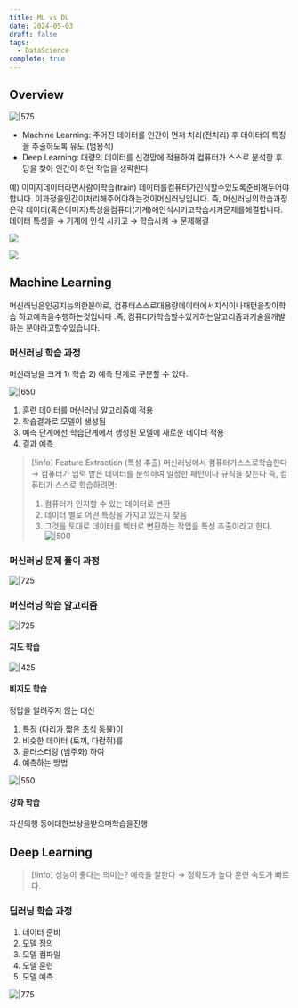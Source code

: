 ```yaml
---
title: ML vs DL
date: 2024-05-03
draft: false
tags:
  - DataScience
complete: true
---
```

## Overview
![|575](https://i.imgur.com/Kt5Pzo6.png)

- Machine Learning: 주어진 데이터를 인간이 먼저 처리(전처리) 후 데이터의 특징을 추출하도록 유도 (범용적)
- Deep Learning: 대량의 데이터를 신경망에 적용하여 컴퓨터가 스스로 분석한 후 답을 찾아 인간이 하던 작업을 생략한다.

예) 이미지데이터라면사람이학습(train) 데이터를컴퓨터가인식할수있도록준비해두어야합니다. 이과정을인간이처리해주어야하는것이머신러닝입니다. 즉, 머신러닝의학습과정은각 데이터(혹은이미지)특성을컴퓨터(기계)에인식시키고학습시켜문제를해결합니다.
데이터 특성을 → 기계에 인식 시키고 → 학습시켜 → 문제해결

![](https://i.imgur.com/0BhWNLM.png)

![](https://i.imgur.com/NZbsbLR.png)

## Machine Learning
머신러닝은인공지능의한분야로, 컴퓨터스스로대용량데이터에서지식이나패턴을찾아학습 하고예측을수행하는것입니다
.즉, 컴퓨터가학습할수있게하는알고리즘과기술을개발하는 분야라고할수있습니다.

### 머신러닝 학습 과정
머신러닝을 크게 1) 학습  2) 예측 단계로 구분할 수 있다.

![|650](https://i.imgur.com/dKSIo7b.png)

1. 훈련 데이터를 머신러닝 알고리즘에 적용
2. 학습결과로 모델이 생성됨
3. 예측 단계에선 학습단계에서 생성된 모델에 새로운 데이터 적용
4. 결과 예측

> [!info] Feature Extraction (특성 추출)
> 머신러닝에서 컴퓨터가스스로학습한다 → 컴퓨터가 입력 받은 데이터를 분석하여 일정한 패턴이나 규칙을 찾는다
> 즉, 컴퓨터가 스스로 학습하려면:
> 1. 컴퓨터가 인지할 수 있는 데이터로 변환
> 2. 데이터 별로 어떤 특징을 가지고 있는지 찾음
> 3. 그것을 토대로 데이터를 벡터로 변환하는 작업을 특성 추출이라고 한다.
> ![|500](https://i.imgur.com/r6MPizw.png)


### 머신러닝 문제 풀이 과정
![|725](https://i.imgur.com/QFYAPFv.png)

### 머신러닝 학습 알고리즘
![|725](https://i.imgur.com/tI2nbF3.png)

#### 지도 학습
![|425](https://i.imgur.com/W0jYODP.png)

#### 비지도 학습
정답을 알려주지 않는 대신 
1. 특징 (다리가 짧은 초식 동물)이
2. 비슷한 데이터 (토끼, 다람쥐)를
3. 클러스터링 (범주화) 하여
4. 예측하는
방법

![|550](https://i.imgur.com/l9707D5.png)


#### 강화 학습
자신의행 동에대한보상을받으며학습을진행

## Deep Learning
> [!info] 성능이 좋다는 의미는?
> 예측을 잘한다 → 정확도가 높다
> 훈련 속도가 빠르다.
### 딥러닝 학습 과정
1. 데이터 준비
2. 모델 정의
3. 모델 컴파일
4. 모델 훈련
5. 모델 예측

![|775](https://i.imgur.com/0xgTwYp.png)

